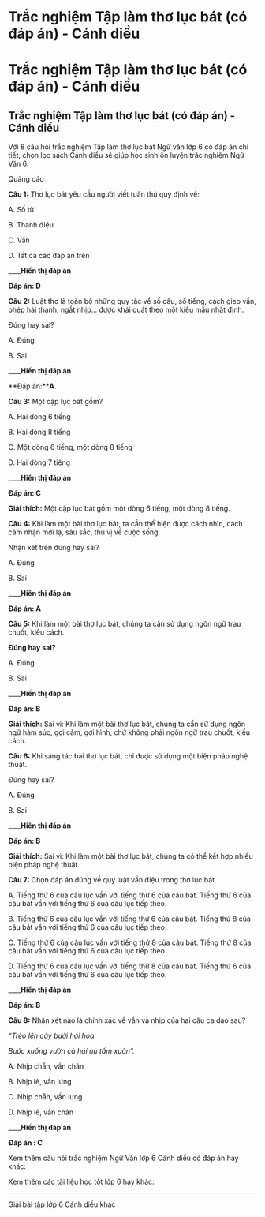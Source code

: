 # Trắc nghiệm Tập làm thơ lục bát (có đáp án) - Cánh diều

# Trắc nghiệm Tập làm thơ lục bát (có đáp án) - Cánh diều

## Trắc nghiệm Tập làm thơ lục bát (có đáp án) - Cánh diều

Với 8 câu hỏi trắc nghiệm Tập làm thơ lục bát Ngữ văn lớp 6 có đáp án chi tiết, chọn lọc sách Cánh diều sẽ giúp học sinh ôn luyện trắc nghiệm Ngữ Văn 6.

Quảng cáo

**Câu 1:** Thơ lục bát yêu cầu người viết tuân thủ quy định về:

A. Số từ

B. Thanh điệu

C. Vần

D. Tất cả các đáp án trên

____**Hiển thị đáp án**

**Đáp án: D**

**Câu 2:** Luật thơ là toàn bộ những quy tắc về số câu, số tiếng, cách gieo vần, phép hài thanh, ngắt nhịp… được khái quát theo một kiểu mẫu nhất định.

Đúng hay sai?

A. Đúng

B. Sai 

____**Hiển thị đáp án**

**Đáp án:****A.**

**Câu 3:** Một cặp lục bát gồm?

A. Hai dòng 6 tiếng

B. Hai dòng 8 tiếng

C. Một dòng 6 tiếng, một dòng 8 tiếng

D. Hai dòng 7 tiếng

____**Hiển thị đáp án**

**Đáp án: C**

**Giải thích:** Một cặp lục bát gồm một dòng 6 tiếng, một dòng 8 tiếng.

**Câu 4:** Khi làm một bài thơ lục bát, ta cần thể hiện được cách nhìn, cách cảm nhận mới lạ, sâu sắc, thú vị về cuộc sống.

Nhận xét trên đúng hay sai?

A. Đúng

B. Sai

____**Hiển thị đáp án**

**Đáp án: A**

**Câu 5:** Khi làm một bài thơ lục bát, chúng ta cần sử dụng ngôn ngữ trau chuốt, kiểu cách.

**Đúng hay sai?**

A. Đúng

B. Sai

____**Hiển thị đáp án**

**Đáp án: B**

**Giải thích:** Sai vì: Khi làm một bài thơ lục bát, chúng ta cần sử dụng ngôn ngữ hàm súc, gợi cảm, gợi hình, chứ không phải ngôn ngữ trau chuốt, kiểu cách.

**Câu 6:** Khi sáng tác bài thơ lục bát, chỉ được sử dụng một biện pháp nghệ thuật.

Đúng hay sai?

A. Đúng

B. Sai

____**Hiển thị đáp án**

**Đáp án: B**

**Giải thích:** Sai vì: Khi làm một bài thơ lục bát, chúng ta có thể kết hợp nhiều biện pháp nghệ thuật.

**Câu 7:** Chọn đáp án đúng về quy luật vần điệu trong thơ lục bát.

A. Tiếng thứ 6 của câu lục vần với tiếng thứ 6 của câu bát. Tiếng thứ 6 của câu bát vần với tiếng thứ 6 của câu lục tiếp theo.

B. Tiếng thứ 6 của câu lục vần với tiếng thứ 6 của câu bát. Tiếng thứ 8 của câu bát vần với tiếng thứ 6 của câu lục tiếp theo.

C. Tiếng thứ 6 của câu lục vần với tiếng thứ 8 của câu bát. Tiếng thứ 8 của câu bát vần với tiếng thứ 6 của câu lục tiếp theo.

D. Tiếng thứ 6 của câu lục vần với tiếng thứ 8 của câu bát. Tiếng thứ 6 của câu bát vần với tiếng thứ 6 của câu lục tiếp theo.

____**Hiển thị đáp án**

**Đáp án: B**

**Câu 8:** Nhận xét nào là chính xác về vần và nhịp của hai câu ca dao sau?

_“Trèo lên cây bưởi hái hoa_

_Bước xuống vườn cà hái nụ tầm xuân”._

A. Nhịp chẵn, vần chân

B. Nhịp lẻ, vần lưng

C. Nhịp chẵn, vần lưng

D. Nhịp lẻ, vần chân

____**Hiển thị đáp án**

**Đáp án : C**

Xem thêm câu hỏi trắc nghiệm Ngữ Văn lớp 6 Cánh diều có đáp án hay khác:

Xem thêm các tài liệu học tốt lớp 6 hay khác:

* * *

Giải bài tập lớp 6 Cánh diều khác
